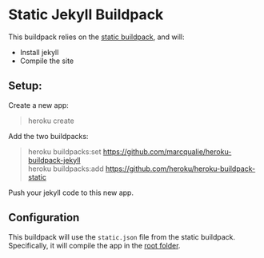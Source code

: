 # Static Jekyll Buildpack

This buildpack relies on the [static buildpack](https://github.com/heroku/heroku-buildpack-static), and will:

* Install jekyll
* Compile the site

## Setup:

Create a new app:

> heroku create

Add the two buildpacks:

> heroku buildpacks:set https://github.com/marcqualie/heroku-buildpack-jekyll  
> heroku buildpacks:add https://github.com/heroku/heroku-buildpack-static

Push your jekyll code to this new app.

## Configuration

This buildpack will use the `static.json` file from the static buildpack.  
Specifically, it will compile the app in the [root folder](https://github.com/heroku/heroku-buildpack-static#root).

